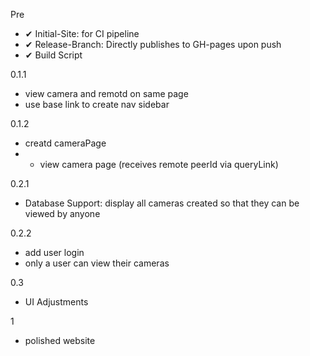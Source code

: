Pre
- ✔ Initial-Site: for CI pipeline
- ✔  Release-Branch: Directly publishes to GH-pages upon push
- ✔ Build Script

0.1.1
- view camera and remotd on same page
- use base link to create nav sidebar

0.1.2

- creatd cameraPage
- - view camera page (receives remote peerId via queryLink)

0.2.1
- Database Support: display all cameras created so that they can be viewed by anyone

0.2.2
- add user login
- only a user can view their cameras

0.3
- UI Adjustments

1
- polished website
